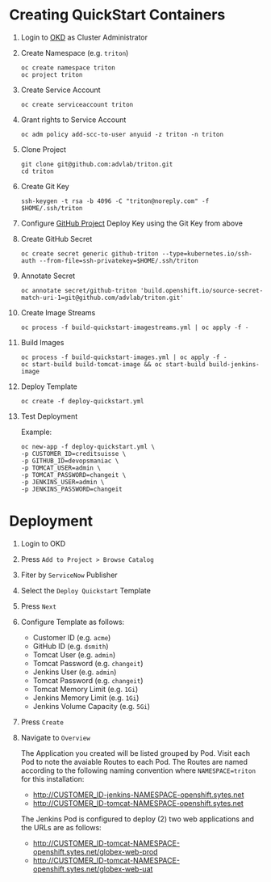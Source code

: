 # Creating QuickStart Containers

1. Login to [OKD](https://openshift.sytes.net:8443) as Cluster Administrator

1. Create Namespace (e.g. `triton`)

    ```
    oc create namespace triton
    oc project triton
    ```
1. Create Service Account

    ```
    oc create serviceaccount triton
    ```

1. Grant rights to Service Account

    ```
    oc adm policy add-scc-to-user anyuid -z triton -n triton
    ```

1. Clone Project

    ```
    git clone git@github.com:advlab/triton.git
    cd triton
    ```

1. Create Git Key

    ```
    ssh-keygen -t rsa -b 4096 -C "triton@noreply.com" -f $HOME/.ssh/triton
    ```

1. Configure [GitHub Project](https://github.com/advlab/triton) Deploy Key using the Git Key from above

1. Create GitHub Secret

    ```
    oc create secret generic github-triton --type=kubernetes.io/ssh-auth --from-file=ssh-privatekey=$HOME/.ssh/triton
    ```

1. Annotate Secret

    ```
    oc annotate secret/github-triton 'build.openshift.io/source-secret-match-uri-1=git@github.com/advlab/triton.git'
    ```

1. Create Image Streams

    ```
    oc process -f build-quickstart-imagestreams.yml | oc apply -f -
    ```

1. Build Images

    ```
    oc process -f build-quickstart-images.yml | oc apply -f -
    oc start-build build-tomcat-image && oc start-build build-jenkins-image
    ```

1. Deploy Template

    ```
    oc create -f deploy-quickstart.yml
    ```

1. Test Deployment

    Example:
    ```
    oc new-app -f deploy-quickstart.yml \
    -p CUSTOMER_ID=creditsuisse \
    -p GITHUB_ID=devopsmaniac \
    -p TOMCAT_USER=admin \
    -p TOMCAT_PASSWORD=changeit \
    -p JENKINS_USER=admin \
    -p JENKINS_PASSWORD=changeit
    ```

# Deployment

1. Login to OKD

1. Press `Add to Project > Browse Catalog`

1. Fiter by `ServiceNow` Publisher

1. Select the `Deploy Quickstart` Template

1. Press `Next`

1. Configure Template as follows:

    * Customer ID (e.g. `acme`)
    * GitHub ID (e.g. `dsmith`)
    * Tomcat User (e.g. `admin`)
    * Tomcat Password (e.g. `changeit`)
    * Jenkins User (e.g. `admin`)
    * Tomcat Password (e.g. `changeit`)
    * Tomcat Memory Limit (e.g. `1Gi`)
    * Jenkins Memory Limit (e.g. `1Gi`)
    * Jenkins Volume Capacity (e.g. `5Gi`)

1. Press `Create`

1. Navigate to `Overview`

    The Application you created will be listed grouped by Pod. Visit each Pod to note the avaiable Routes to each Pod. The Routes are named according to the following naming convention where `NAMESPACE=triton` for this installation:

    * http://CUSTOMER_ID-jenkins-NAMESPACE-openshift.sytes.net
    * http://CUSTOMER_ID-tomcat-NAMESPACE-openshift.sytes.net

    The Jenkins Pod is configured to deploy (2) two web applications and the URLs are as follows:

    * http://CUSTOMER_ID-tomcat-NAMESPACE-openshift.sytes.net/globex-web-prod
    * http://CUSTOMER_ID-tomcat-NAMESPACE-openshift.sytes.net/globex-web-uat